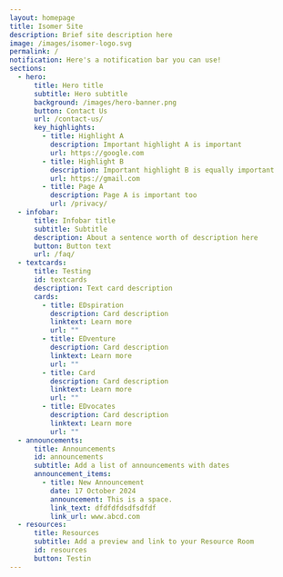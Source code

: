 ```yaml
---
layout: homepage
title: Isomer Site
description: Brief site description here
image: /images/isomer-logo.svg
permalink: /
notification: Here's a notification bar you can use!
sections:
  - hero:
      title: Hero title
      subtitle: Hero subtitle
      background: /images/hero-banner.png
      button: Contact Us
      url: /contact-us/
      key_highlights:
        - title: Highlight A
          description: Important highlight A is important
          url: https://google.com
        - title: Highlight B
          description: Important highlight B is equally important
          url: https://gmail.com
        - title: Page A
          description: Page A is important too
          url: /privacy/
  - infobar:
      title: Infobar title
      subtitle: Subtitle
      description: About a sentence worth of description here
      button: Button text
      url: /faq/
  - textcards:
      title: Testing
      id: textcards
      description: Text card description
      cards:
        - title: EDspiration
          description: Card description
          linktext: Learn more
          url: ""
        - title: EDventure
          description: Card description
          linktext: Learn more
          url: ""
        - title: Card
          description: Card description
          linktext: Learn more
          url: ""
        - title: EDvocates
          description: Card description
          linktext: Learn more
          url: ""
  - announcements:
      title: Announcements
      id: announcements
      subtitle: Add a list of announcements with dates
      announcement_items:
        - title: New Announcement
          date: 17 October 2024
          announcement: This is a space.
          link_text: dfdfdfdsdfsdfdf
          link_url: www.abcd.com
  - resources:
      title: Resources
      subtitle: Add a preview and link to your Resource Room
      id: resources
      button: Testin
---
```

